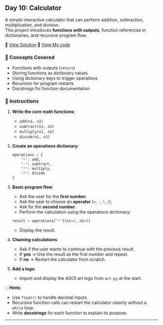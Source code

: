 ## Day 10: Calculator  
A simple interactive calculator that can perform addition, subtraction, multiplication, and division.  
This project introduces **functions with outputs**, function references in dictionaries, and recursive program flow.

📄 [View Solution](solution.py) 📄 [View My code](d10.py)  

### 🧠 Concepts Covered
- Functions with outputs (`return`)  
- Storing functions as dictionary values  
- Using dictionary keys to trigger operations  
- Recursion for program restarts  
- Docstrings for function documentation

### 📝 Instructions

1. **Write the core math functions**:
   - `add(n1, n2)`
   - `subtract(n1, n2)`
   - `multiply(n1, n2)`
   - `divide(n1, n2)`

2. **Create an operations dictionary**:
   ```python
   operations = {
       "+": add,
       "-": subtract,
       "*": multiply,
       "/": divide
   }
   ```

3. **Basic program flow**:
   - Ask the user for the **first number**.
   - Ask the user to choose an **operator** (`+`, `-`, `*`, `/`).
   - Ask for the **second number**.
   - Perform the calculation using the operations dictionary:
   ```python
   result = operations["*"](n1=4, n2=8)
   ```
   - Display the result.

4. **Chaining calculations**:
   - Ask if the user wants to continue with the previous result.
   - If **yes** → Use the result as the first number and repeat.
   - If **no** → Restart the calculator from scratch.

5. **Add a logo**:
   - Import and display the ASCII art logo from `art.py` at the start.

💡 **Hints**:
   - Use `float()` to handle decimal inputs.
   - Recursive function calls can restart the calculator cleanly without a `while` loop.
   - Write **docstrings** for each function to explain its purpose.

---

